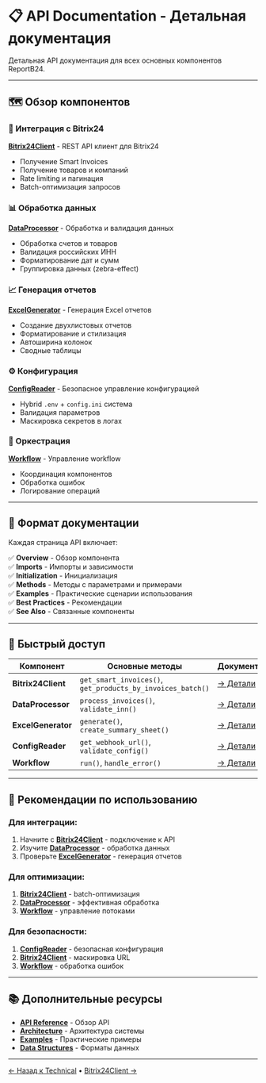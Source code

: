 # 📋 API Documentation - Детальная документация

Детальная API документация для всех основных компонентов ReportB24.

---

## 🗺️ Обзор компонентов

### 🔗 Интеграция с Bitrix24

**[Bitrix24Client](bitrix24-client.md)** - REST API клиент для Bitrix24
- Получение Smart Invoices
- Получение товаров и компаний
- Rate limiting и пагинация
- Batch-оптимизация запросов

### 📊 Обработка данных

**[DataProcessor](data-processor.md)** - Обработка и валидация данных
- Обработка счетов и товаров
- Валидация российских ИНН
- Форматирование дат и сумм
- Группировка данных (zebra-effect)

### 📈 Генерация отчетов

**[ExcelGenerator](excel-generator.md)** - Генерация Excel отчетов
- Создание двухлистовых отчетов
- Форматирование и стилизация
- Автоширина колонок
- Сводные таблицы

### ⚙️ Конфигурация

**[ConfigReader](config-reader.md)** - Безопасное управление конфигурацией
- Hybrid `.env` + `config.ini` система
- Валидация параметров
- Маскировка секретов в логах

### 🔄 Оркестрация

**[Workflow](workflow.md)** - Управление workflow
- Координация компонентов
- Обработка ошибок
- Логирование операций

---

## 📖 Формат документации

Каждая страница API включает:

✅ **Overview** - Обзор компонента  
✅ **Imports** - Импорты и зависимости  
✅ **Initialization** - Инициализация  
✅ **Methods** - Методы с параметрами и примерами  
✅ **Examples** - Практические сценарии использования  
✅ **Best Practices** - Рекомендации  
✅ **See Also** - Связанные компоненты  

---

## 🚀 Быстрый доступ

| Компонент | Основные методы | Документация |
|-----------|----------------|--------------|
| **Bitrix24Client** | `get_smart_invoices()`, `get_products_by_invoices_batch()` | [→ Детали](bitrix24-client.md) |
| **DataProcessor** | `process_invoices()`, `validate_inn()` | [→ Детали](data-processor.md) |
| **ExcelGenerator** | `generate()`, `create_summary_sheet()` | [→ Детали](excel-generator.md) |
| **ConfigReader** | `get_webhook_url()`, `validate_config()` | [→ Детали](config-reader.md) |
| **Workflow** | `run()`, `handle_error()` | [→ Детали](workflow.md) |

---

## 🎯 Рекомендации по использованию

### Для интеграции:
1. Начните с **[Bitrix24Client](bitrix24-client.md)** - подключение к API
2. Изучите **[DataProcessor](data-processor.md)** - обработка данных
3. Проверьте **[ExcelGenerator](excel-generator.md)** - генерация отчетов

### Для оптимизации:
1. **[Bitrix24Client](bitrix24-client.md)** - batch-оптимизация
2. **[DataProcessor](data-processor.md)** - эффективная обработка
3. **[Workflow](workflow.md)** - управление потоками

### Для безопасности:
1. **[ConfigReader](config-reader.md)** - безопасная конфигурация
2. **[Bitrix24Client](bitrix24-client.md)** - маскировка URL
3. **[Workflow](workflow.md)** - обработка ошибок

---

## 📚 Дополнительные ресурсы

- **[API Reference](../api-reference.md)** - Обзор API
- **[Architecture](../architecture.md)** - Архитектура системы
- **[Examples](../../examples/)** - Практические примеры
- **[Data Structures](../data-structures.md)** - Форматы данных

---

[← Назад к Technical](../index.md) • [Bitrix24Client →](bitrix24-client.md)
